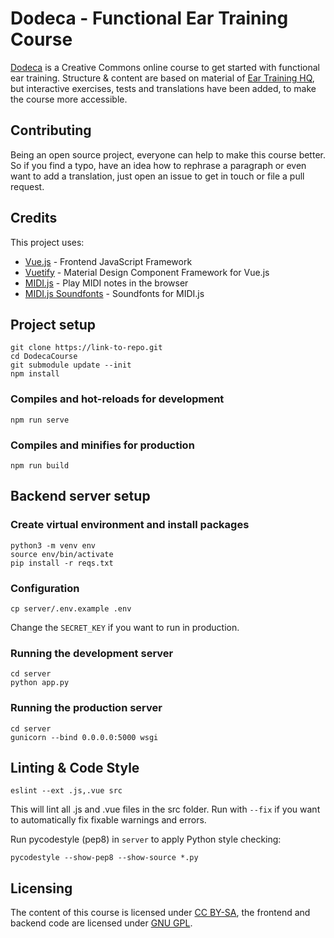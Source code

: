 # Dodeca - Functional Ear Training Course
[Dodeca](https://dodeca.wavel.de) is a Creative Commons online course to get started with functional ear training.
Structure & content are based on material of [Ear Training HQ](https://eartraininghq.com/), but
interactive exercises, tests and translations have been added, to make the course more accessible.

## Contributing
Being an open source project, everyone can help to make this course better. So if you find
a typo, have an idea how to rephrase a paragraph or even want to add a translation,
just open an issue to get in touch or file a pull request.

## Credits
This project uses:
- [Vue.js](https://vuejs.org/) - Frontend JavaScript Framework
- [Vuetify](https://vuetifyjs.com/) - Material Design Component Framework for Vue.js
- [MIDI.js](https://github.com/mudcube/MIDI.js) - Play MIDI notes in the browser
- [MIDI.js Soundfonts](https://github.com/mudcube/MIDI.js) - Soundfonts for MIDI.js

## Project setup
```
git clone https://link-to-repo.git
cd DodecaCourse
git submodule update --init 
npm install
```

### Compiles and hot-reloads for development
```
npm run serve
```

### Compiles and minifies for production
```
npm run build
```

## Backend server setup
### Create virtual environment and install packages
```
python3 -m venv env
source env/bin/activate
pip install -r reqs.txt
```
### Configuration
```
cp server/.env.example .env
```
Change the `SECRET_KEY` if you want to run in production.
### Running the development server
```
cd server
python app.py
```
### Running the production server
```
cd server
gunicorn --bind 0.0.0.0:5000 wsgi
```

## Linting & Code Style
```
eslint --ext .js,.vue src
```
This will lint all .js and .vue files in the src folder. Run with `--fix` if you
want to automatically fix fixable warnings and errors.

Run pycodestyle (pep8) in `server` to apply Python style checking:
```
pycodestyle --show-pep8 --show-source *.py
```

## Licensing
The content of this course is licensed under [CC BY-SA](http://creativecommons.org/licenses/by-sa/4.0/),
the frontend and backend code are licensed under [GNU GPL](https://www.gnu.org/licenses/licenses.html#GPL).
